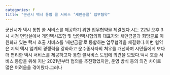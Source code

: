 ```yaml
---
categories: f
title: "군산시 택시 통합 콜 서비스 ‘새만금콜’ 업무협약"
---
```

군산시가 택시 통합 콜 서비스를 제공하기 위한 업무협약을 체결했다.시는 22일 오후 3시 시청 면담실에서 개인택시조합 및 법인택시협의회 대표자와 새만금콜과 희망콜로 이원화돼 있는 택시 호출 서비스를 ‘새만금콜’로 통합하는 업무협약을 체결했다.이번 협약은 지역 택시 업계의 경쟁력을 강화하고 운수종사자의 처우를 개선하며 시민들에게 보다 더 편리한 택시 서비스를 제공하고자 통합 콜서비스 도입에 의견을 모았다.택시 호출 서비스 통합을 위해 지난 2021년부터 협의를 추진했었지만, 운영 방식 등의 의견 차이로 많은 어려움을 겪어왔다.그러나